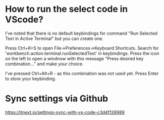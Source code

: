 # How to run the select code in VScode?

I've noted that there is no default keybindings for command "Run Selected Text in Active Terminal" but you can create one.

Press Ctrl+K+S to open File->Preferences->Keyboard Shortcuts. Search for 'workbench.action.terminal.runSelectedText' in keybindings. Press the icon on the left to open a windnow with this message "Press desired key combination..." and make your choice.

I've pressed Ctrl+Alt+R - as this combination was not used yet. Press Enter to store your keybinding.

# Sync settings via Github

https://itnext.io/settings-sync-with-vs-code-c3d4f126989